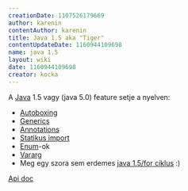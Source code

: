 ```yaml
---
creationDate: 1107526179669 
author: karenin 
contentAuthor: karenin 
title: Java 1.5 aka "Tiger" 
contentUpdateDate: 1160944109698 
name: java 1.5 
layout: wiki 
date: 1160944109698 
creator: kocka 
---
```

A [Java](java.html) 1.5 vagy (java 5.0) feature setje a nyelven:

*   [Autoboxing](Autoboxing.html)
*   [Generics](Generics.html)
*   [Annotations](annotations.html)
*   [Statikus import](Statikus%20import.html)
*   [Enum](Enum.html)-ok
*   [Vararg](Vararg.html)
*   Meg egy szora sem erdemes [java 1.5/for ciklus](java%201.5/For%20ciklus.html) :)





[Api doc](http://java.sun.com/j2se/1.5.0/docs/api/)
